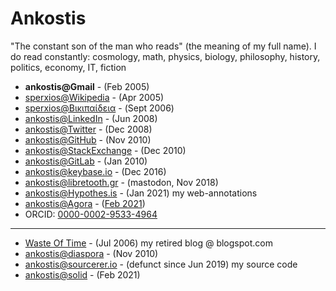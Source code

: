 # Ankostis

"The constant son of the man who reads" (the meaning of my full name).
I do read constantly: cosmology, math, physics, biology, philosophy, history, politics, economy, IT, fiction

- **ankostis@Gmail** - (Feb 2005)
- [sperxios@Wikipedia](https://en.wikipedia.org/wiki/User:Sperxios) - (Apr 2005)
- [sperxios@Βικιπαίδεια](https://el.wikipedia.org/wiki/%CE%A7%CF%81%CE%AE%CF%83%CF%84%CE%B7%CF%82:Sperxios) - (Sept 2006)
- [ankostis@LinkedIn](https://www.linkedin.com/in/kostis-anagnostopoulos-833a458/) - (Jun 2008)
- [ankostis@Twitter](https://twitter.com/ankostis) - (Dec 2008)
- [ankostis@GitHub](https://github.com/ankostis) - (Nov 2010)
- [ankostis@StackExchange](https://stackoverflow.com/users/548792/ankostis?tab=profile) - (Dec 2010)
- [ankostis@GitLab](https://gitlab.com/ankostis) - (Jan 2010)
- [ankostis@keybase.io](https://keybase.io/ankostis) - (Dec 2016)
- [ankostis@libretooth.gr](https://libretooth.gr/@ankostis) - (mastodon, Nov 2018)
- [ankostis@Hypothes.is](https://hypothes.is/users/ankostis) - (Jan 2021) my web-annotations
- [ankostis@Agora](https://anagora.org/@ankostis) - ([Feb 2021](https://twitter.com/flancian/status/1358907558023553033?s=20))
- ORCID: [0000-0002-9533-4964](https://orcid.org/0000-0002-9533-4964)

---

- [Waste Of Time](https://ankostis.blogspot.com/) - (Jul 2006) my retired blog @ blogspot.com
- [ankostis@diaspora](ankostis@joindiaspora.com) - (Nov 2010)
- [ankostis@sourcerer.io](https://sourcerer.io/ankostis) - (defunct since Jun 2019) my source code
- [ankostis@solid](https://ankostis.solidcommunity.net/) - (Feb 2021)
